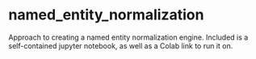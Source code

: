 # named_entity_normalization

Approach to creating a named entity normalization engine. Included is a self-contained jupyter notebook, as well as a Colab link to run it on.
